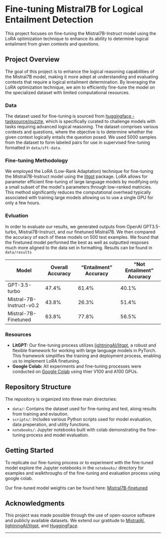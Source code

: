 # Fine-tuning Mistral7B for Logical Entailment Detection

This project focuses on fine-tuning the Mistral7B-Instruct model using the LoRA optimization technique to enhance its ability to determine logical entailment from given contexts and questions.

## Project Overview

The goal of this project is to enhance the logical reasoning capabilities of the Mistral7B model, making it more adept at understanding and evaluating contexts that require a logical entailment determination. By leveraging the LoRA optimization technique, we aim to efficiently fine-tune the model on the specialized dataset with limited computational resources. 

### Data

The dataset used for fine-tuning is sourced from [huggingface - tasksource/puzzte](https://huggingface.co/datasets/tasksource/puzzte), which is specifically curated to challenge models with tasks requiring advanced logical reasoning. The dataset comprises various contexts and questions, where the objective is to determine whether the given context logically entails the question posed. We used 5000 samples from the dataset to form labeled pairs for use in supervised fine-tuning formatted in `data/sft-data`.

### Fine-tuning Methodology

We employed the LoRA (Low-Rank Adaptation) technique for fine-tuning the Mistral7B-Instruct model using the [litgpt](https://github.com/Lightning-AI/litgpt) package. LoRA allows for parameter efficient fine-tuning of large language models by modifying only a small subset of the model's parameters through low-ranked matricies. This method significantly reduces the computational overhead typically associated with training large models allowing us to use a single GPU for only a few hours.

### Evluation

In order to evaluate our results, we generated outputs from OpenAI GPT3.5-turbo, Mistral7B-Instruct, and our finetuned Mistral7B. We then compared the accuracy of each of these models on 500 test examples. We found that the finetuned model performed the best as well as outputted resposes much more aligned to the data set in formatting. Results can be found in `data/results`

| Model                           | Overall Accuracy | “Entailment” Accuracy | “Not Entailment” Accuracy |
|---------------------------------|------------------|-----------------------|---------------------------|
| GPT-3.5-turbo                   | 47.4%            | 61.4%                 | 40.1%                     |
| Mistral-7B-Instruct-v0.2        | 43.8%            | 26.3%                 | 51.4%                     |
| Mistral-7B-Finetuned            | 63.8%            | 77.8%                 | 56.5%                     |


### Resources

- **LitGPT:** Our fine-tuning process utilizes [lightningAI/litgpt](https://github.com/Lightning-AI/litgpt), a robust and flexible framework for working with large language models in PyTorch. This framework simplifies the training and deployment process, enabling us to implement LoRA finetuning.
- **Google Colab:** All experiments and fine-tuning processes were conducted on [Google Colab](https://colab.google/) using thier V100 and A100 GPUs.

## Repository Structure

The repository is organized into three main directories:

- `data/`: Contains the dataset used for fine-tuning and test, along results from training and evlaution.
- `scripts/`: Includes various Python scripts used for model evaluation, data preperation, and utility functions.
- `notebooks/`: Jupyter notebooks built with colab demonstrating the fine-tuning process and model evaluation.

## Getting Started

To replicate our fine-tuning process or to experiment with the fine-tuned model explore the Jupyter notebooks in the `notebooks/` directory for examples and walkthroughs of the fine-tuning and evaluation process using google colab.

Our fine-tuned model weights can be found here: [Mistral7B-finetuned](https://drive.google.com/file/d/1IkdLuO8Vkq8eT70-OXDVPBXBb68ibdC_/view?usp=drive_link)

## Acknowledgments

This project was made possible through the use of open-source software and publicly available datasets. We extend our gratitude to [MistralAI](https://mistral.ai/), [lightningAI/litgpt](https://github.com/Lightning-AI/litgpt), and [HuggingFace](https://huggingface.co/datasets).

---